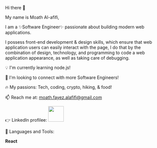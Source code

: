Hi there 👋

My name is Moath Al-afifi,

I am a ✨Software Engineer✨ passionate about building modern web applications.

I possess front-end development & design skills, which ensure that web application users can easily interact with the page, I do that by the combination of design, technology, and programming to code a web application appearance, as well as taking care of debugging.

💡 I'm currently learning node.js!

🤝 I'm looking to connect with more Software Engineers!

🔥 My passions: Tech, coding, crypto, hiking, & food!

📫 Reach me at: moath.fayez.alafifi@gmail.com

:point_right: LinkedIn profilee: <a href="https://www.linkedin.com/in/moath-alafifi/">
            <img height="50" src="https://www.vectorlogo.zone/logos/linkedin/linkedin-ar21.svg" />
            </a>
 
🔨 Languages and Tools:


<strong>React</strong>
